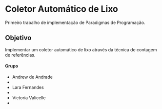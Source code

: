 # Coletor Automático de Lixo
Primeiro trabalho de implementação de Paradigmas de Programação.

## Objetivo
Implementar um coletor automático de lixo através da técnica de contagem de referências.

#### Grupo
<ul>
    <li>Andrew de Andrade<li>
    <li>Lara Fernandes<li>
    <li>Victoria Valicelle<li>
</ul>